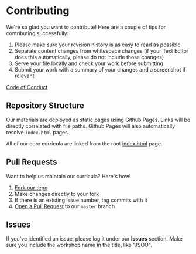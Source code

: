 # Contributing 

We're so glad you want to contribute! Here are a couple of tips for contributing successfully:

1. Please make sure your revision history is as easy to read as possible
2. Separate content changes from whitespace changes (if your Text Editor does this automatically, please do not include those changes)
3. Serve your file locally and check your work before submitting
4. Submit your work with a summary of your changes and a screenshot if relevant

[Code of Conduct](CODE_OF_CONDUCT.md)

## Repository Structure

Our materials are deployed as static pages using Github Pages. Links will be directly correlated with file paths. Github Pages will also automatically resolve `index.html` pages. 

All of our core curricula are linked from the root [index.html](www.teaching-materials.org) page.

## Pull Requests

Want to help us maintain our curricula? Here's how!

1. [Fork our repo](https://help.github.com/articles/fork-a-repo/)
2. Make changes directly to your fork
3. If there is an existing issue number, tag commits with it
4. [Open a Pull Request](https://help.github.com/articles/using-pull-requests/) to our `master` branch 

## Issues

If you've identified an issue, please log it under our **Issues** section. Make sure you include the workshop name in the title, like "JSOO".